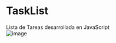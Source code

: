 # TaskList
Lista de Tareas desarrollada en JavaScript
<br>
![image](https://github.com/ChrisZZG/TaskList/assets/104231253/2c6618b0-27bc-4720-aaaf-0a5bdf40fd53)

